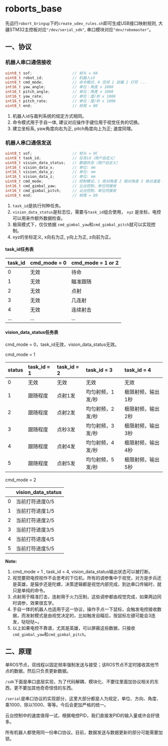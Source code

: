 # roborts_base
先运行`robort_bringup`下的`create_udev_rules.sh`即可生成USB接口映射规则, 大疆STM32主控板对应`"/dev/serial_sdk"`, 串口模块对应`"dev/robomaster"`。

## 一、协议
### 机器人串口通信接收
```c++
uint8_t sof;                  // 帧头 = 0A
uint8_t robot_id;             // 机器人id
uint8_t cmd_mode;             // 命令模式，0 空闲 1 自瞄 2 打符 ...
int16_t yaw_angle;            // 单位：角度 x 1000
int16_t pitch_angle;          // 单位：角度 x 1000
int16_t yaw_rate;             // 单位：度/秒 x 1000
int16_t pitch_rate;           // 单位：度/秒 x 1000
uint8_t end;                  // 帧尾 = B0
```

1. 机器人id与裁判系统的规定方式相同。
2. 命令模式用于手自一体, 建议对应操作手键位用于视觉任务的切换。
3. 建立坐标系, yaw角度向右为正, pitch角度向上为正; 速度同理。

### 机器人串口通信发送
```c++
uint8_t sof;                  // 帧头 = 0C
uint8_t task_id;              // 任务id（用户自定义）
uint8_t vision_data_status;   // 数据状态（用户自定义）
int16_t vision_data_x;        // 单位: mm
int16_t vision_data_y;        // 单位: mm
int16_t vision_data_z;        // 单位: mm
uint8_t cmd_mode;             // 控制模式，1 绝对角度 2 相对角度 3 绝对速度 4 相对速度
int16_t cmd_gimbal_yaw;       // 云台控制，单位同接收
int16_t cmd_gimbal_pitch;     // 云台控制，单位同接收
uint8_t end;                  // 帧尾 = D0
```

1. `task_id`是执行何种任务。
2. `vision_data_status`是标志位，需要与`task_id`组合使用， `xyz` 是坐标，电控可以用来作额外数据检查。
3. 极简模式下，仅仅依据 `cmd_gimbal_yaw`和`cmd_gimbal_pitch`就可以实现控制。 
4. xyz的坐标定义, x向右为正, y向上为正, z向前为正。

#### task_id任务表

| task_id | cmd_mode = 0 | cmd_mode = 1 or 2 | 
|:--------|:-------------|:------------------|
|    0    |      无效    |        待命        |
|    1    |      无效    |      瞄准跟随      |
|    2    |      无效    |        点射        |
|    3    |      无效    |       几连射       |
|    4    |      无效    |      连续射击      |
|   ...   |       ...   |         ...        | 

#### vision_data_status任务表
cmd_mode = 0，task_id无效，vision_data_status无效。

cmd_mode = 1

| status | task_id = 1 | task_id = 2 | task_id = 3 |task_id = 4     |
|:-------|:------------|:------------|:------------|:---------------|
|    0   |    无效     |     无效     |      无效   |    无效        |
|    1   |  跟随程度   |   点射1发    |均匀射频，1发/秒|极限射频，输出1秒| 
|    2   |  跟随程度   |   点射2发    |均匀射频，2发/秒|极限射频，输出2秒|
|    3   |  跟随程度   |   点秒3发    |均匀射频，3发/秒|极限射频，输出3秒|
|    4   |  跟随程度   |   点射4发    |均匀射频，4发/秒|极限射频，输出4秒|
|    5   |  跟随程度   |   点射5发    |均匀射频，5发/秒|极限射频，输出5秒|

cmd_mode = 2

|     | vision_data_status |
|:----|:-------------------|
|  0  |   当前打符进度0/5   |
|  1  |   当前打符进度1/5   |
|  2  |   当前打符进度2/5   |
|  3  |   当前打符进度3/5   |
|  4  |   当前打符进度4/5   |
|  5  |   当前打符进度5/5   |

**Note:**
1. cmd_mode = 1 , task_id = 4, vision_data_status输出状态可以被打断。
2. 视觉要把电控视作不会思考的下位机，所有的调参集中于视觉，对方是步兵还是英雄，是猫步还是陀螺，决策逻辑都是视觉内部完成，到达串口传输时，就只是单纯的命令。
3. 点射用于精准打击，连射用于火力压制，这些调参都由视觉完成，如果两边同时调参，效果很玄学。
4. 手自一体的机器人也适用于这一协议，操作手点一下鼠标，会触发电控接收数据，而发射模式是由视觉决定的，比如触发自瞄后，按鼠标左键可能会3连发，哒哒哒~。
5. 以上如果电控不靠谱，尤其是英雄，可以屏蔽这些数据，只接收`cmd_gimbal_yaw`和`cmd_gimbal_pitch`。

## 二、原理
单ROS节点，双线程以固定频率强制发送与接受；该ROS节点不定时接收其他节点的数据，然后只负责更新数据。

`/sdk`下面是串口底层实现，为了代码解耦、模块化、不要往里面加协议相关的东西，更不要加其他奇奇怪怪的东西。

`/serial`是串口协议的实现部分，这里大部分都是人为规定，单位、方向、角度、乘1000、除以1000、等等。今后会更加严格的统一。

云台控制中的速度值得一试，根据电控PID，我们直接发PID的输入量或许会好很多。

所有机器人都使用同一份串口协议。目前，数据发送与数据更新的部分可能需要加锁。